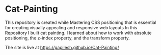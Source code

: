 # Cat-Painting
This repository is created while Mastering CSS positioning that is essential for creating visually appealing and responsive web layouts  In this Repository I built cat painting. I learned about how to work with absolute positioning, the z-index property, and the transform property.

The site is live at https://gapilesh.github.io/Cat-Painting/
